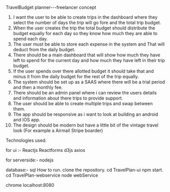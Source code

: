 TravelBudget planner---freelancer concept
1. I want the user to be able to create trips in the dashboard where they select the number of days the trip will go fore and the total trip budget.
2. When the user creates the trip the total budget should distribute the budget equally for each day so they know how much they are able to spend each day.
3. The user must be able to store each expense in the system and That will deduct from the daily budget.
4. There should be a main dashboard that will show how much they have left to spend for the current day and how much they have left in their trip budget.
5. If the user spends over there allotted budget it should take that and minus it from the daily budget for the rest of the trip equally.
6. The system should be set up as a SAAS where there will be a trial period and then a monthly fee.
7. There should be an admin panel where i can review the users details and information about there trips to provide support.
8. The user should be able to create multiple trips and swap between them.
9. The app should be responsive as i want to look at building an android and IOS app.
10. The design should be modern but have a little bit of the vintage travel look (For example a Airmail Stripe boarder)

Technologies used.

for ui :- 
 Reactjs
 Reactforms
 d3js
 axios
 
 for serverside:-
 nodejs
 
 database:- sql
How to run.
clone the repository.
cd TravelPlan-ui
npm start.
cd TravelPlan-webservice
node webService

chrome localhost:8080
